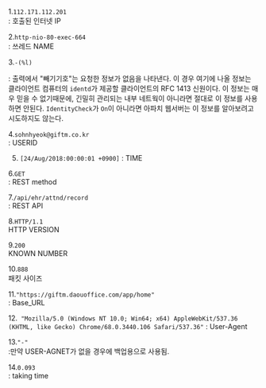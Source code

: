 1.`112.171.112.201`   
: 호출된 인터넷 IP

2.`http-nio-80-exec-664`  
: 쓰레드 NAME

3.`-(%l)`

: 출력에서 "빼기기호"는 요청한 정보가 없음을 나타낸다. 이 경우 여기에 나올 정보는 클라이언트 컴퓨터의 `identd`가 제공할 클라이언트의 RFC 1413 신원이다. 이 정보는 매우 믿을 수 없기때문에, 긴밀히 관리되는 내부 네트웍이 아니라면 절대로 이 정보를 사용하면 안된다. `IdentityCheck`가 `On`이 아니라면 아파치 웹서버는 이 정보를 알아보려고 시도하지도 않는다.

4.`sohnhyeok@giftm.co.kr`  
: USERID  

5. `[24/Aug/2018:00:00:01 +0900]`
: TIME  

6.`GET`  
: REST method

7.`/api/ehr/attnd/record`   
: REST API

8.`HTTP/1.1`  
HTTP VERSION

9.`200`   
KNOWN NUMBER

10.`888`   
패킷 사이즈

11.`"https://giftm.daouoffice.com/app/home"`  
: Base_URL

12.` "Mozilla/5.0 (Windows NT 10.0; Win64; x64) AppleWebKit/537.36 (KHTML, like Gecko) Chrome/68.0.3440.106 Safari/537.36"` 
: User-Agent

13.`"-"`  
:만약 USER-AGNET가 없을 경우에 백업용으로 사용됨.

14.`0.093`  
: taking time